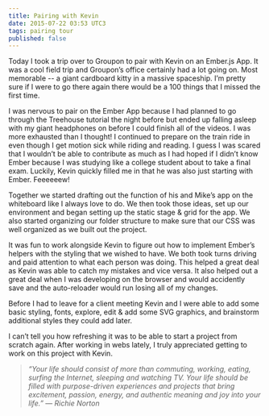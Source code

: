```yaml
---
title: Pairing with Kevin
date: 2015-07-22 03:53 UTC3
tags: pairing tour
published: false
---
```


Today I took a trip over to Groupon to pair with Kevin on an Ember.js App. It was a cool field trip and Groupon’s office certainly had a lot going on. Most memorable -- a giant cardboard kitty in a massive spaceship. I’m pretty sure if I were to go there again there would be a 100 things that I missed the first time.

I was nervous to pair on the Ember App because I had planned to go through the Treehouse tutorial the night before but ended up falling asleep with my giant headphones on before I could finish all of the videos. I was more exhausted than I thought! I continued to prepare on the train ride in even though I get motion sick while riding and reading. I guess I was scared that I wouldn’t be able to contribute as much as I had hoped if I didn’t know Ember because I was studying like a college student about to take a final exam. Luckily, Kevin quickly filled me in that he was also just starting with Ember. Feeeeeew!

Together we started drafting out the function of his and Mike’s app on the whiteboard like I always love to do. We then took those ideas, set up our environment and began setting up the static stage & grid for the app. We also started organizing our folder structure to make sure that our CSS was well organized as we built out the project.

It was fun to work alongside Kevin to figure out how to implement Ember’s helpers with the styling that we wished to have. We both took turns driving and paid attention to what each person was doing. This helped a great deal as Kevin was able to catch my mistakes and vice versa. It also helped out a great deal when I was developing on the browser and would accidently save and the auto-reloader would run losing all of my changes.

Before I had to leave for a client meeting Kevin and I were able to add some basic styling, fonts, explore, edit & add some SVG graphics, and brainstorm additional styles they could add later.

I can’t tell you how refreshing it was to be able to start a project from scratch again. After working in webs lately, I truly appreciated getting to work on this project with Kevin.


>*“Your life should consist of more than commuting, working, eating, surfing the Internet, sleeping and watching TV. Your life should be filled with purpose-driven experiences and projects that bring excitement, passion, energy, and authentic meaning and joy into your life.”
― Richie Norton*